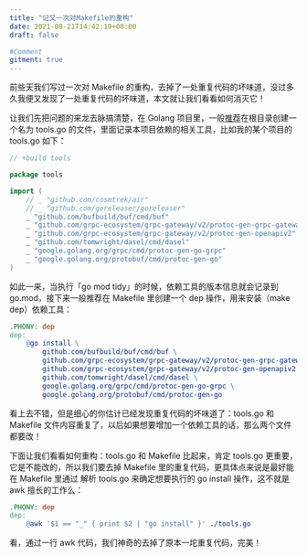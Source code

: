 ```yaml
---
title: "记又一次对Makefile的重构"
date: 2021-08-21T14:42:19+08:00
draft: false

#Comment
gitment: true
---
```


前些天我们写过一次对 Makefile 的重构，去掉了一处重复代码的坏味道，没过多久我便又发现了一处重复代码的坏味道，本文就让我们看看如何消灭它！

让我们先把问题的来龙去脉搞清楚，在 Golang 项目里，一般[推荐](https://github.com/golang/go/wiki/Modules#how-can-i-track-tool-dependencies-for-a-module)在根目录创建一个名为 tools.go 的文件，里面记录本项目依赖的相关工具，比如我的某个项目的 tools.go 如下：

```go
// +build tools

package tools

import (
	// _ "github.com/cosmtrek/air"
	// _ "github.com/goreleaser/goreleaser"
	_ "github.com/bufbuild/buf/cmd/buf"
	_ "github.com/grpc-ecosystem/grpc-gateway/v2/protoc-gen-grpc-gateway"
	_ "github.com/grpc-ecosystem/grpc-gateway/v2/protoc-gen-openapiv2"
	_ "github.com/tomwright/dasel/cmd/dasel"
	_ "google.golang.org/grpc/cmd/protoc-gen-go-grpc"
	_ "google.golang.org/protobuf/cmd/protoc-gen-go"
)
```

如此一来，当执行「go mod tidy」的时候，依赖工具的版本信息就会记录到 go.mod，接下来一般推荐在 Makefile 里创建一个 dep 操作，用来安装（make dep）依赖工具：

```makefile
.PHONY: dep
dep:
	@go install \
		github.com/bufbuild/buf/cmd/buf \
		github.com/grpc-ecosystem/grpc-gateway/v2/protoc-gen-grpc-gateway \
		github.com/grpc-ecosystem/grpc-gateway/v2/protoc-gen-openapiv2 \
		github.com/tomwright/dasel/cmd/dasel \
		google.golang.org/grpc/cmd/protoc-gen-go-grpc \
		google.golang.org/protobuf/cmd/protoc-gen-go
```

看上去不错，但是细心的你估计已经发现重复代码的坏味道了：tools.go 和 Makefile 文件内容重复了，以后如果想要增加一个依赖工具的话，那么两个文件都要改！

下面让我们看看如何重构：tools.go 和 Makefile 比起来，肯定 tools.go 更重要，它是不能改的，所以我们要去掉 Makefile 里的重复代码，更具体点来说是最好能在 Makefile 里通过 解析 tools.go 来确定想要执行的 go install 操作，这不就是 awk 擅长的工作么：

```makefile
.PHONY: dep
dep:
	@awk '$1 == "_" { print $2 | "go install" }' ./tools.go
```

看，通过一行 awk 代码，我们神奇的去掉了原本一坨重复代码，完美！
